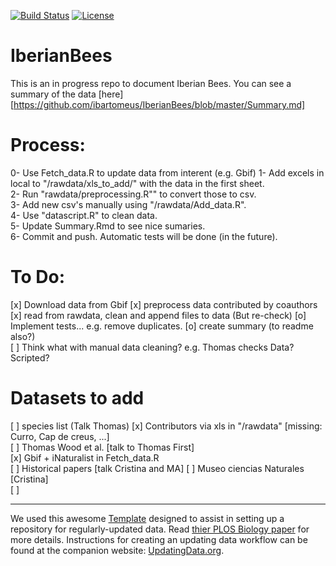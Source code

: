 [![Build Status](https://travis-ci.org/ibartomeus/IberianBees.svg?branch=master)](https://travis-ci.org/ibartomeus/IberianBees)
[![License](http://i.creativecommons.org/p/zero/1.0/88x31.png)](https://raw.githubusercontent.com/ibartomeus/IberianBees/master/LICENSE)

# IberianBees

This is an in progress repo to document Iberian Bees. You can see a summary of the data [here][https://github.com/ibartomeus/IberianBees/blob/master/Summary.md]  

# Process:

0- Use Fetch_data.R to update data from interent (e.g. Gbif)
1- Add excels in local to "/rawdata/xls_to_add/" with the data in the first sheet.  
2- Run "rawdata/preprocessing.R"" to convert those to csv.  
3- Add new csv's manually using "/rawdata/Add_data.R".  
4- Use "datascript.R" to clean data.  
5- Update Summary.Rmd to see nice sumaries.  
6- Commit and push. Automatic tests will be done (in the future).   

# To Do:

  [x] Download data from Gbif
  [x] preprocess data contributed by coauthors
  [x] read from rawdata, clean and append files to data (But re-check) 
  [o] Implement tests...  e.g. remove duplicates.
  [o] create summary (to readme also?)  
  [ ] Think what with manual data cleaning? e.g. Thomas checks Data?  Scripted?

# Datasets to add

  [ ] species list  (Talk Thomas)
  [x] Contributors via xls in "/rawdata" [missing: Curro, Cap de creus, ...]   
  [ ] Thomas Wood et al.  [talk to Thomas First]  
  [x] Gbif + iNaturalist in Fetch_data.R  
  [ ] Historical papers  [talk Cristina and MA]
  [ ] Museo ciencias Naturales  [Cristina]  
  [ ]   




----------------------
We used this awesome [Template](https://github.com/weecology/livedat) designed to assist in setting up a repository for regularly-updated data. Read [thier PLOS Biology paper](https://doi.org/10.1371/journal.pbio.3000125) for more details. Instructions for creating an updating data workflow can be found at the companion website: [UpdatingData.org](https://www.updatingdata.org/).
